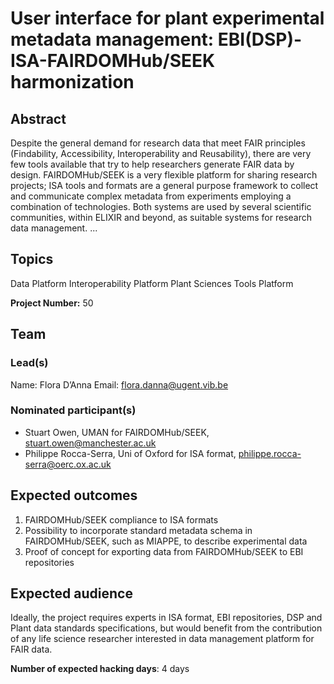 # User interface for plant experimental metadata management: EBI(DSP)-ISA-FAIRDOMHub/SEEK harmonization

## Abstract

Despite the general demand for research data that meet FAIR principles (Findability, Accessibility, Interoperability and Reusability), there are very few tools available that try to help researchers generate FAIR data by design. FAIRDOMHub/SEEK is a very flexible platform for sharing research projects; ISA tools and formats are a general purpose framework to collect and communicate complex metadata from experiments employing a combination of technologies. Both systems are used by several scientific communities, within ELIXIR and beyond, as suitable systems for research data management. ...

## Topics

Data Platform
 Interoperability Platform
 Plant Sciences
 Tools Platform

**Project Number:** 50

## Team

### Lead(s)

Name: Flora D’Anna
 Email: flora.danna@ugent.vib.be

### Nominated participant(s)

- Stuart Owen, UMAN for FAIRDOMHub/SEEK, stuart.owen@manchester.ac.uk
 - Philippe Rocca-Serra, Uni of Oxford for ISA format, philippe.rocca-serra@oerc.ox.ac.uk

## Expected outcomes

1) FAIRDOMHub/SEEK compliance to ISA formats
 2) Possibility to incorporate standard metadata schema in FAIRDOMHub/SEEK, such as MIAPPE, to describe experimental data
 3) Proof of concept for exporting data from FAIRDOMHub/SEEK to EBI repositories

## Expected audience

Ideally, the project requires experts in ISA format, EBI repositories, DSP and Plant data standards specifications, but would benefit from the contribution of any life science researcher interested in data management platform for FAIR data.

**Number of expected hacking days**: 4 days

